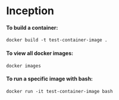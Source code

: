 # Inception

#### To build a container:  
`docker build -t test-container-image .`

#### To view all docker images: 
`docker images`

#### To run a specific image with bash:  
`docker run -it test-container-image bash`
